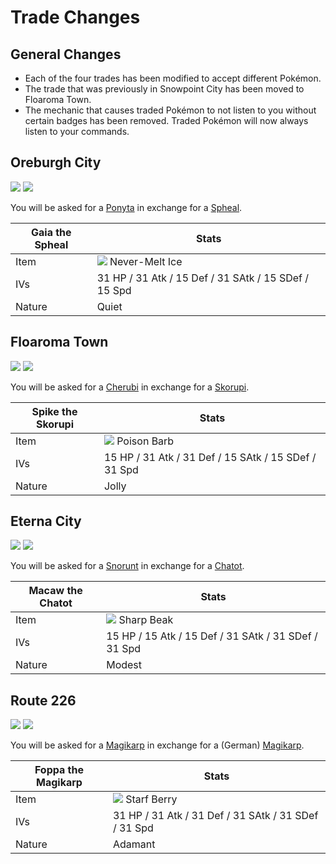 # Trade Changes

## General Changes
- Each of the four trades has been modified to accept different Pokémon.
- The trade that was previously in Snowpoint City has been moved to Floaroma Town.
- The mechanic that causes traded Pokémon to not listen to you without certain badges has been removed. Traded Pokémon will now always listen to your commands.

## Oreburgh City
![][077] ![][363]

You will be asked for a [Ponyta] in exchange for a [Spheal].

Gaia the Spheal | Stats                                                | 
---             | ---                                                  | 
Item            | ![][never-melt-ice] Never-Melt Ice                   | 
IVs             | 31 HP / 31 Atk / 15 Def / 31 SAtk / 15 SDef / 15 Spd | 
Nature          | Quiet                                                | 


## Floaroma Town
![][420] ![][451]

You will be asked for a [Cherubi] in exchange for a [Skorupi].

Spike the Skorupi | Stats                                                | 
---               | ---                                                  | 
Item              | ![][poison-barb] Poison Barb                         | 
IVs               | 15 HP / 31 Atk / 31 Def / 15 SAtk / 15 SDef / 31 Spd | 
Nature            | Jolly                                                | 

## Eterna City
![][361] ![][441]

You will be asked for a [Snorunt] in exchange for a [Chatot].

Macaw the Chatot | Stats                                                | 
---              | ---                                                  | 
Item             | ![][sharp-beak] Sharp Beak                           | 
IVs              | 15 HP / 15 Atk / 15 Def / 31 SAtk / 31 SDef / 31 Spd | 
Nature           | Modest                                               | 

## Route 226
![][129] ![][129]

You will be asked for a [Magikarp] in exchange for a (German) [Magikarp].

Foppa the Magikarp | Stats                                                | 
---                | ---                                                  | 
Item               | ![][starf-berry] Starf Berry                         | 
IVs                | 31 HP / 31 Atk / 31 Def / 31 SAtk / 31 SDef / 31 Spd | 
Nature             | Adamant                                              | 

[Ponyta]: ../pokemon_changes/077/
[Magikarp]: ../pokemon_changes/129/
[Snorunt]: ../pokemon_changes/361/
[Spheal]: ../pokemon_changes/363/
[Cherubi]: ../pokemon_changes/420/
[Chatot]: ../pokemon_changes/441/
[Skorupi]: ../pokemon_changes/451/
[never-melt-ice]: ./img/items/never-melt-ice.png
[poison-barb]: ./img/items/poison-barb.png
[sharp-beak]: ./img/items/sharp-beak.png
[starf-berry]: ./img/items/starf-berry.png
[077]: ./img/pokemon/077.png
[129]: ./img/pokemon/129.png
[361]: ./img/pokemon/361.png
[363]: ./img/pokemon/363.png
[420]: ./img/pokemon/420.png
[441]: ./img/pokemon/441.png
[451]: ./img/pokemon/451.png

